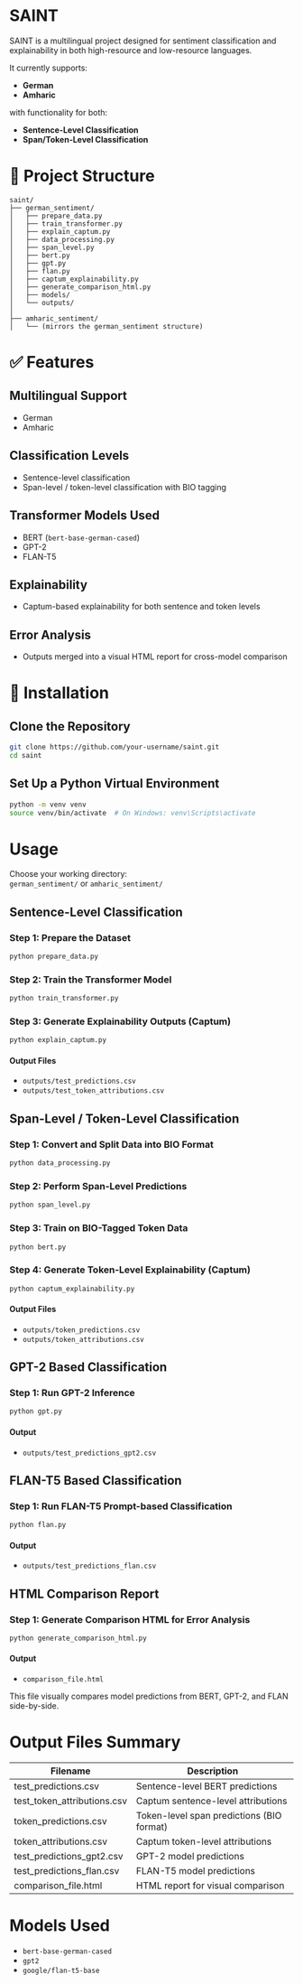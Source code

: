 # SAINT

SAINT is a multilingual project designed for sentiment classification and explainability in both high-resource and low-resource languages.

It currently supports:

- **German**
- **Amharic**

with functionality for both:

- **Sentence-Level Classification**
- **Span/Token-Level Classification**

# 📁 Project Structure

```
saint/
├── german_sentiment/
│   ├── prepare_data.py
│   ├── train_transformer.py
│   ├── explain_captum.py
│   ├── data_processing.py
│   ├── span_level.py
│   ├── bert.py
│   ├── gpt.py
│   ├── flan.py
│   ├── captum_explainability.py
│   ├── generate_comparison_html.py
│   ├── models/
│   └── outputs/
│
├── amharic_sentiment/
│   └── (mirrors the german_sentiment structure)
```

# ✅ Features

## Multilingual Support

- German
- Amharic

## Classification Levels

- Sentence-level classification
- Span-level / token-level classification with BIO tagging

## Transformer Models Used

- BERT (`bert-base-german-cased`)
- GPT-2
- FLAN-T5

## Explainability

- Captum-based explainability for both sentence and token levels

## Error Analysis

- Outputs merged into a visual HTML report for cross-model comparison

# 🔧 Installation

## Clone the Repository

```bash
git clone https://github.com/your-username/saint.git
cd saint
```

## Set Up a Python Virtual Environment

```bash
python -m venv venv
source venv/bin/activate  # On Windows: venv\Scripts\activate
```



# Usage

Choose your working directory:  
`german_sentiment/` or `amharic_sentiment/`

## Sentence-Level Classification

### Step 1: Prepare the Dataset

```bash
python prepare_data.py
```

### Step 2: Train the Transformer Model

```bash
python train_transformer.py
```

### Step 3: Generate Explainability Outputs (Captum)

```bash
python explain_captum.py
```

#### Output Files

- `outputs/test_predictions.csv`
- `outputs/test_token_attributions.csv`

## Span-Level / Token-Level Classification

### Step 1: Convert and Split Data into BIO Format

```bash
python data_processing.py
```

### Step 2: Perform Span-Level Predictions

```bash
python span_level.py
```

### Step 3: Train on BIO-Tagged Token Data

```bash
python bert.py
```

### Step 4: Generate Token-Level Explainability (Captum)

```bash
python captum_explainability.py
```

#### Output Files

- `outputs/token_predictions.csv`
- `outputs/token_attributions.csv`

## GPT-2 Based Classification

### Step 1: Run GPT-2 Inference

```bash
python gpt.py
```

#### Output

- `outputs/test_predictions_gpt2.csv`

## FLAN-T5 Based Classification

### Step 1: Run FLAN-T5 Prompt-based Classification

```bash
python flan.py
```

#### Output

- `outputs/test_predictions_flan.csv`

## HTML Comparison Report

### Step 1: Generate Comparison HTML for Error Analysis

```bash
python generate_comparison_html.py
```

#### Output

- `comparison_file.html`

This file visually compares model predictions from BERT, GPT-2, and FLAN side-by-side.

# Output Files Summary

| Filename                      | Description                                    |
|------------------------------|------------------------------------------------|
| test_predictions.csv         | Sentence-level BERT predictions                |
| test_token_attributions.csv  | Captum sentence-level attributions             |
| token_predictions.csv        | Token-level span predictions (BIO format)      |
| token_attributions.csv       | Captum token-level attributions                |
| test_predictions_gpt2.csv    | GPT-2 model predictions                        |
| test_predictions_flan.csv    | FLAN-T5 model predictions                      |
| comparison_file.html         | HTML report for visual comparison              |

# Models Used

- `bert-base-german-cased`
- `gpt2`
- `google/flan-t5-base`
